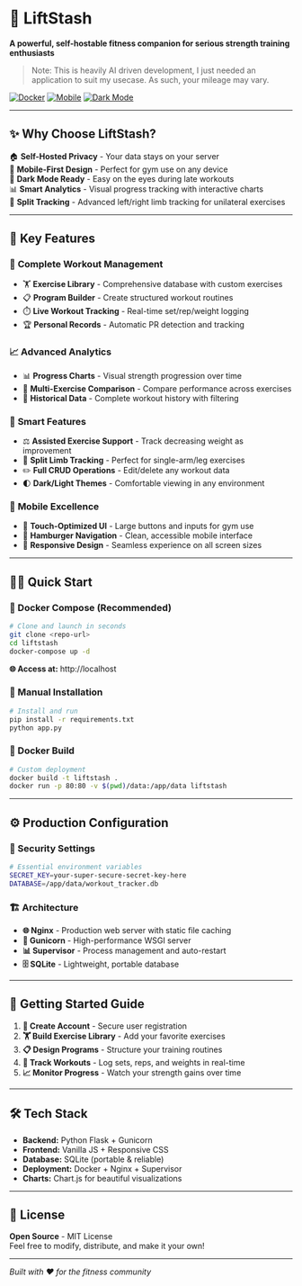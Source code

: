 # 💪 LiftStash

**A powerful, self-hostable fitness companion for serious strength training enthusiasts**

>Note: This is heavily AI driven development, I just needed an application to suit my usecase. As such, your mileage may vary.

[![Docker](https://img.shields.io/badge/Docker-Ready-blue?logo=docker)](https://docker.com)
[![Mobile](https://img.shields.io/badge/Mobile-Optimized-green?logo=mobile)](https://github.com)
[![Dark Mode](https://img.shields.io/badge/Dark%20Mode-Supported-purple)](https://github.com)

---

## ✨ Why Choose LiftStash?

🏠 **Self-Hosted Privacy** - Your data stays on your server  
📱 **Mobile-First Design** - Perfect for gym use on any device  
🌙 **Dark Mode Ready** - Easy on the eyes during late workouts  
📊 **Smart Analytics** - Visual progress tracking with interactive charts  
🔄 **Split Tracking** - Advanced left/right limb tracking for unilateral exercises  

---

## 🚀 Key Features

### 💯 **Complete Workout Management**
- 🏋️ **Exercise Library** - Comprehensive database with custom exercises
- 📋 **Program Builder** - Create structured workout routines
- ⏱️ **Live Workout Tracking** - Real-time set/rep/weight logging
- 🏆 **Personal Records** - Automatic PR detection and tracking

### 📈 **Advanced Analytics**
- 📊 **Progress Charts** - Visual strength progression over time
- 🎯 **Multi-Exercise Comparison** - Compare performance across exercises
- 📅 **Historical Data** - Complete workout history with filtering

### 🔧 **Smart Features**
- ⚖️ **Assisted Exercise Support** - Track decreasing weight as improvement
- 🤲 **Split Limb Tracking** - Perfect for single-arm/leg exercises
- ✏️ **Full CRUD Operations** - Edit/delete any workout data
- 🌓 **Dark/Light Themes** - Comfortable viewing in any environment

### 📱 **Mobile Excellence**
- 📲 **Touch-Optimized UI** - Large buttons and inputs for gym use
- 🍔 **Hamburger Navigation** - Clean, accessible mobile interface
- 📐 **Responsive Design** - Seamless experience on all screen sizes

---

## 🏃‍♂️ Quick Start

### 🐳 Docker Compose (Recommended)

```bash
# Clone and launch in seconds
git clone <repo-url>
cd liftstash
docker-compose up -d
```

**🌐 Access at:** http://localhost

### 🔧 Manual Installation

```bash
# Install and run
pip install -r requirements.txt
python app.py
```

### 🐋 Docker Build

```bash
# Custom deployment
docker build -t liftstash .
docker run -p 80:80 -v $(pwd)/data:/app/data liftstash
```

---

## ⚙️ Production Configuration

### 🔐 Security Settings
```bash
# Essential environment variables
SECRET_KEY=your-super-secure-secret-key-here
DATABASE=/app/data/workout_tracker.db
```

### 🏗️ Architecture
- **🌐 Nginx** - Production web server with static file caching
- **🦄 Gunicorn** - High-performance WSGI server
- **📊 Supervisor** - Process management and auto-restart
- **🗄️ SQLite** - Lightweight, portable database

---

## 📖 Getting Started Guide

1. **👤 Create Account** - Secure user registration
2. **🏋️ Build Exercise Library** - Add your favorite exercises
3. **📋 Design Programs** - Structure your training routines
4. **💪 Track Workouts** - Log sets, reps, and weights in real-time
5. **📈 Monitor Progress** - Watch your strength gains over time

---

## 🛠️ Tech Stack

- **Backend:** Python Flask + Gunicorn
- **Frontend:** Vanilla JS + Responsive CSS
- **Database:** SQLite (portable & reliable)
- **Deployment:** Docker + Nginx + Supervisor
- **Charts:** Chart.js for beautiful visualizations

---

## 📄 License

**Open Source** - MIT License  
Feel free to modify, distribute, and make it your own!

---

*Built with ❤️ for the fitness community*